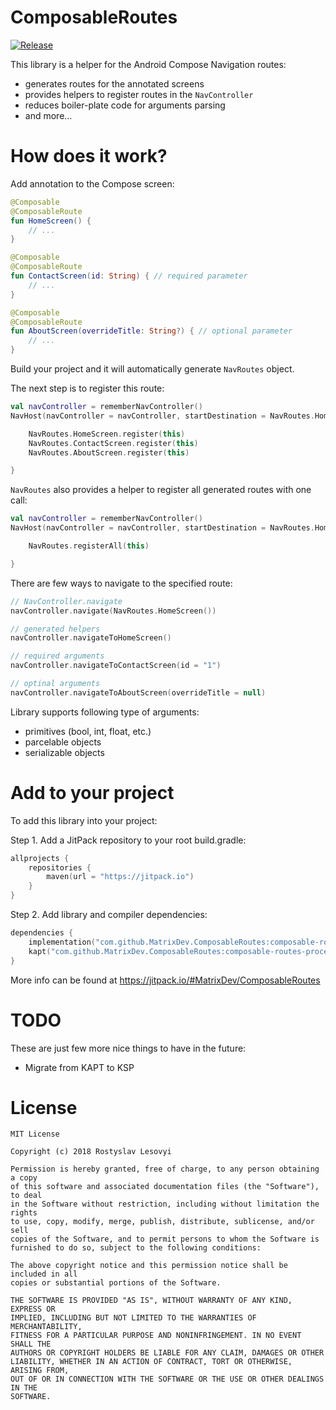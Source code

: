 # ComposableRoutes

[![Release](https://jitpack.io/v/MatrixDev/ComposableRoutes.svg)](https://jitpack.io/#MatrixDev/ComposableRoutes)

This library is a helper for the Android Compose Navigation routes:
- generates routes for the annotated screens
- provides helpers to register routes in the `NavController`
- reduces boiler-plate code for arguments parsing
- and more...

# How does it work?

Add annotation to the Compose screen:

```kotlin
@Composable
@ComposableRoute
fun HomeScreen() {
    // ...
}

@Composable
@ComposableRoute
fun ContactScreen(id: String) { // required parameter
    // ...
}

@Composable
@ComposableRoute
fun AboutScreen(overrideTitle: String?) { // optional parameter
    // ...
}
```

Build your project and it will automatically generate `NavRoutes` object.

The next step is to register this route:

```kotlin
val navController = rememberNavController()
NavHost(navController = navController, startDestination = NavRoutes.HomeScreen.PATH) {

    NavRoutes.HomeScreen.register(this)
    NavRoutes.ContactScreen.register(this)
    NavRoutes.AboutScreen.register(this)

}
```

`NavRoutes` also provides a helper to register all generated routes with one call:

```kotlin
val navController = rememberNavController()
NavHost(navController = navController, startDestination = NavRoutes.HomeScreen.PATH) {

    NavRoutes.registerAll(this)

}
```

There are few ways to navigate to the specified route:

```kotlin
// NavController.navigate
navController.navigate(NavRoutes.HomeScreen())

// generated helpers
navController.navigateToHomeScreen()

// required arguments
navController.navigateToContactScreen(id = "1")

// optinal arguments
navController.navigateToAboutScreen(overrideTitle = null)
```

Library supports following type of arguments:
- primitives (bool, int, float, etc.)
- parcelable objects
- serializable objects

# Add to your project

To add this library into your project:

Step 1. Add a JitPack repository to your root build.gradle:

```kotlin
allprojects {
    repositories {
        maven(url = "https://jitpack.io")
    }
}
```

Step 2. Add library and compiler dependencies:

```kotlin
dependencies {
    implementation("com.github.MatrixDev.ComposableRoutes:composable-routes-lib:{latest}")
    kapt("com.github.MatrixDev.ComposableRoutes:composable-routes-processor:{latest}")
}
```

More info can be found at https://jitpack.io/#MatrixDev/ComposableRoutes

# TODO

These are just few more nice things to have in the future:
- Migrate from KAPT to KSP

# License

```
MIT License

Copyright (c) 2018 Rostyslav Lesovyi

Permission is hereby granted, free of charge, to any person obtaining a copy
of this software and associated documentation files (the "Software"), to deal
in the Software without restriction, including without limitation the rights
to use, copy, modify, merge, publish, distribute, sublicense, and/or sell
copies of the Software, and to permit persons to whom the Software is
furnished to do so, subject to the following conditions:

The above copyright notice and this permission notice shall be included in all
copies or substantial portions of the Software.

THE SOFTWARE IS PROVIDED "AS IS", WITHOUT WARRANTY OF ANY KIND, EXPRESS OR
IMPLIED, INCLUDING BUT NOT LIMITED TO THE WARRANTIES OF MERCHANTABILITY,
FITNESS FOR A PARTICULAR PURPOSE AND NONINFRINGEMENT. IN NO EVENT SHALL THE
AUTHORS OR COPYRIGHT HOLDERS BE LIABLE FOR ANY CLAIM, DAMAGES OR OTHER
LIABILITY, WHETHER IN AN ACTION OF CONTRACT, TORT OR OTHERWISE, ARISING FROM,
OUT OF OR IN CONNECTION WITH THE SOFTWARE OR THE USE OR OTHER DEALINGS IN THE
SOFTWARE.
```
